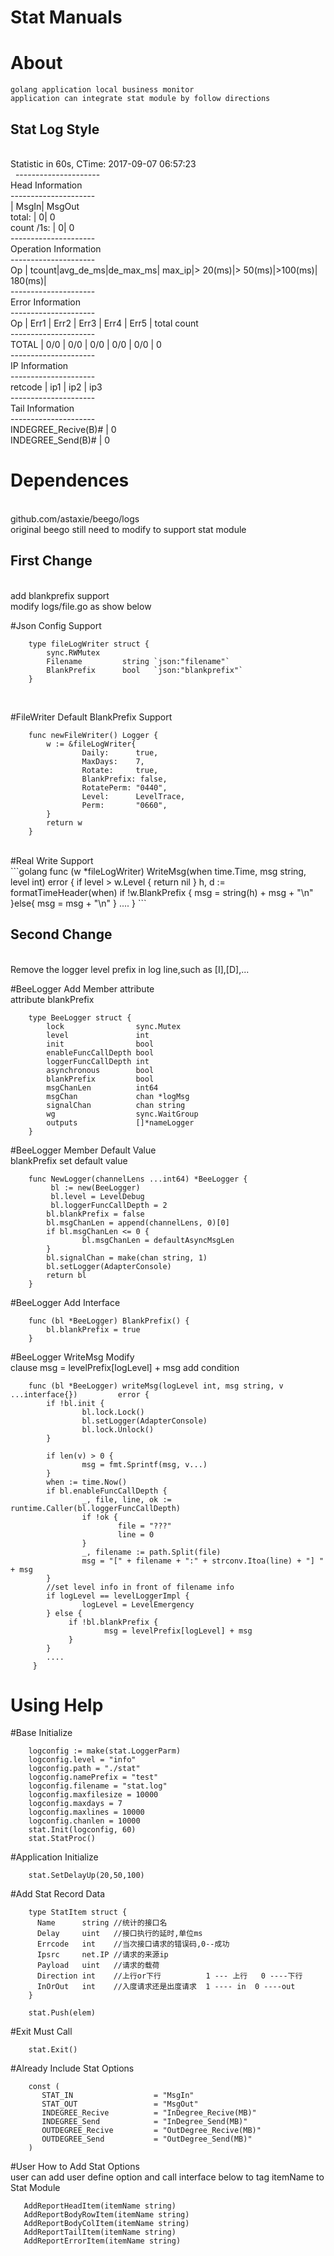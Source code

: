# Stat Manuals
About
====
	golang application local business monitor
	application can integrate stat module by follow directions
Stat Log Style
-----
  <br>
  Statistic in 60s,  CTime: 2017-09-07 06:57:23
  <br>
  ---------------------
  <br>
  Head Information
  <br>
  ---------------------
  <br>
         	     |    MsgIn|   MsgOut 
   <br>
   total:            |        0|        0
   <br>
   count /1s:        |        0|        0
   <br>
   ---------------------
   <br>
   Operation Information
   <br>
   ---------------------
   <br>
   Op                |  tcount|avg_de_ms|de_max_ms| max_ip|> 20(ms)|>   50(ms)|>100(ms)| 180(ms)|
   <br>
   ---------------------
   <br>
   Error Information
   <br>
   ---------------------
   <br>
   Op                | Err1        | Err2        | Err3        | Err4        |    Err5        | total count
   <br>
   ---------------------
   <br>
   TOTAL             | 0/0         | 0/0         | 0/0         | 0/0         | 0/0         | 0
   <br>
   ---------------------
   <br>
   IP Information
   <br>
   ---------------------
   <br>
   retcode           | ip1               | ip2               | ip3
   <br>
   ---------------------
   <br>
   Tail Information
   <br>
   ---------------------
   <br>
   INDEGREE_Recive(B)#   |        0
   <br>
   INDEGREE_Send(B)#     |        0
   <br>
   
Dependences
======
  <br>
  github.com/astaxie/beego/logs
  <br>
  original beego  still need to modify to support stat module
  <br>
  
First Change
-------
   <br>
   add blankprefix support
   <br>
   modify logs/file.go as show below
   <br>
   
#Json Config Support
<br>
```golang
    type fileLogWriter struct {
        sync.RWMutex
        Filename         string `json:"filename"`
        BlankPrefix      bool   `json:"blankprefix"`
    }
```
<br>

#FileWriter Default BlankPrefix Support
<br>
```golang
    func newFileWriter() Logger {
        w := &fileLogWriter{
                Daily:      true,
                MaxDays:    7,
                Rotate:     true,
                BlankPrefix: false,
                RotatePerm: "0440",
                Level:      LevelTrace,
                Perm:       "0660",
        }
        return w
    }
```
<br>
#Real Write Support
<br>
```golang
       func (w *fileLogWriter) WriteMsg(when time.Time, msg string, level int)  error {
             if level > w.Level {
                return nil
            }
            h, d := formatTimeHeader(when)
           if !w.BlankPrefix {
             msg = string(h) + msg + "\n"
           }else{
             msg = msg + "\n"
           }
	   ....
       }
```
<br>

Second Change
------
<br>
Remove the logger level prefix in log line,such as [I],[D],...

#BeeLogger Add Member attribute
   <br>
   attribute blankPrefix
   <br>
```golang
    type BeeLogger struct {
        lock                sync.Mutex
        level               int
        init                bool
        enableFuncCallDepth bool
        loggerFuncCallDepth int
        asynchronous        bool
        blankPrefix         bool
        msgChanLen          int64
        msgChan             chan *logMsg
        signalChan          chan string
        wg                  sync.WaitGroup
        outputs             []*nameLogger
    }
```
#BeeLogger Member Default Value
   <br>
   blankPrefix set default value
   <br>
```golang
    func NewLogger(channelLens ...int64) *BeeLogger {
         bl := new(BeeLogger)
         bl.level = LevelDebug
         bl.loggerFuncCallDepth = 2
        bl.blankPrefix = false
        bl.msgChanLen = append(channelLens, 0)[0]
        if bl.msgChanLen <= 0 {
                bl.msgChanLen = defaultAsyncMsgLen
        }
        bl.signalChan = make(chan string, 1)
        bl.setLogger(AdapterConsole)
        return bl
    }
```


#BeeLogger Add Interface
  <br>
```golang
    func (bl *BeeLogger) BlankPrefix() {
        bl.blankPrefix = true
    }
```
#BeeLogger WriteMsg Modify
   <br>
   clause msg = levelPrefix[logLevel] + msg add condition
```golang
    func (bl *BeeLogger) writeMsg(logLevel int, msg string, v ...interface{})         error {
        if !bl.init {
                bl.lock.Lock()
                bl.setLogger(AdapterConsole)
                bl.lock.Unlock()
        }

        if len(v) > 0 {
                msg = fmt.Sprintf(msg, v...)
        }
        when := time.Now()
        if bl.enableFuncCallDepth {
                _, file, line, ok := runtime.Caller(bl.loggerFuncCallDepth)
                if !ok {
                        file = "???"
                        line = 0
                }
                _, filename := path.Split(file)
                msg = "[" + filename + ":" + strconv.Itoa(line) + "] " + msg
        }
        //set level info in front of filename info
        if logLevel == levelLoggerImpl {
                logLevel = LevelEmergency
        } else {
             if !bl.blankPrefix {
                     msg = levelPrefix[logLevel] + msg
             }
        }
        ....
     }
```



Using Help
=====
#Base Initialize
<br>
```golang
	logconfig := make(stat.LoggerParm)
	logconfig.level = "info"
	logconfig.path = "./stat"
	logconfig.namePrefix = "test"
	logconfig.filename = "stat.log"
	logconfig.maxfilesize = 10000
	logconfig.maxdays = 7
	logconfig.maxlines = 10000
	logconfig.chanlen = 10000
	stat.Init(logconfig, 60)
	stat.StatProc()
```
#Application Initialize
```golang
    stat.SetDelayUp(20,50,100)
```

#Add Stat Record Data
```golang
    type StatItem struct {
	  Name      string //统计的接口名
	  Delay     uint   //接口执行的延时,单位ms
	  Errcode   int    //当次接口请求的错误码,0--成功
	  Ipsrc     net.IP //请求的来源ip
	  Payload   uint   //请求的载荷
	  Direction int    //上行or下行          1 --- 上行   0 ----下行
	  InOrOut   int    //入度请求还是出度请求  1 ---- in  0 ----out
    }

    stat.Push(elem)
```
#Exit Must Call
```golang
    stat.Exit()
```    
#Already Include Stat Options
```golang
    const (
       STAT_IN			        = "MsgIn"
       STAT_OUT				    = "MsgOut"
       INDEGREE_Recive 		    = "InDegree_Recive(MB)"
       INDEGREE_Send			= "InDegree_Send(MB)"
       OUTDEGREE_Recive 		= "OutDegree_Recive(MB)"
       OUTDEGREE_Send			= "OutDegree_Send(MB)"
    )
```
#User How to Add Stat Options
   <br>
   user can add user define option and call interface below to tag itemName to Stat Module
 ```golang
	AddReportHeadItem(itemName string)
	AddReportBodyRowItem(itemName string)
	AddReportBodyColItem(itemName string)
	AddReportTailItem(itemName string)
	AddReportErrorItem(itemName string)
```

